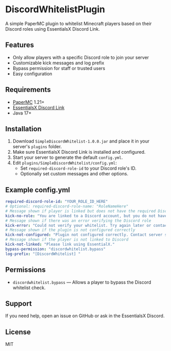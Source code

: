 # DiscordWhitelistPlugin

A simple PaperMC plugin to whitelist Minecraft players based on their Discord roles using EssentialsX Discord Link.

## Features
- Only allow players with a specific Discord role to join your server
- Customizable kick messages and log prefix
- Bypass permission for staff or trusted users
- Easy configuration

## Requirements
- [PaperMC](https://papermc.io/) 1.21+
- [EssentialsX Discord Link](https://essentialsx.net/downloads.html)
- Java 17+

## Installation
1. Download `SimpleDiscordWhitelist-1.0.0.jar` and place it in your server's `plugins` folder.
2. Make sure EssentialsX Discord Link is installed and configured.
3. Start your server to generate the default `config.yml`.
4. Edit `plugins/SimpleDiscordWhitelist/config.yml`:
   - Set `required-discord-role-id` to your Discord role's ID.
   - Optionally set custom messages and other options.

## Example config.yml
```yaml
required-discord-role-id: "YOUR_ROLE_ID_HERE"
# Optional: required-discord-role-name: "RoleNameHere"
# Message shown if player is linked but does not have the required Discord role
kick-no-role: "You are linked to a Discord account, but you do not have the required role to join this server."
# Message shown if there was an error verifying the Discord role
kick-error: "Could not verify your whitelist. Try again later or contact staff."
# Message shown if the plugin is not configured correctly
kick-not-configured: "Plugin not configured correctly. Contact server staff."
# Message shown if the player is not linked to Discord
kick-not-linked: "Please link using EssentialX."
bypass-permission: "discordwhitelist.bypass"
log-prefix: "[DiscordWhitelist] "
```

## Permissions
- `discordwhitelist.bypass` — Allows a player to bypass the Discord whitelist check.

## Support
If you need help, open an issue on GitHub or ask in the EssentialsX Discord.

## License
MIT

